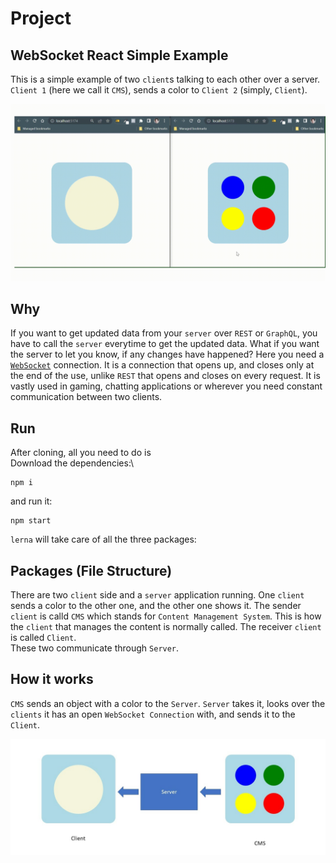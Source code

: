 # Project
## WebSocket React Simple Example
This is a simple example of two `client`s talking to each other over a server. `Client 1` (here we call it `CMS`), sends a color to `Client 2` (simply, `Client`).

<img src="./webSocket.gif"/>

<br/>

## Why
If you want to get updated data from your `server` over `REST` or `GraphQL`, you have to call the `server` everytime to get the updated data.
What if you want the server to let you know, if any changes have happened? Here you need a [`WebSocket`](https://developer.mozilla.org/en-US/docs/Web/API/WebSockets_API) connection. It is a connection that opens up, and closes only at the end of the use, unlike `REST` that opens and closes on every request. It is vastly used in gaming, chatting applications or wherever you need constant communication between two clients.
<br>
## Run
After cloning, all you need to do is \
Download the dependencies:\
```
npm i
```
and run it:
```
npm start
```
`lerna` will take care of all the three packages:
## Packages (File Structure)
There are two `client` side and a `server` application running. One `client` sends a color to the other one, and the other one shows it. The sender `client` is calld `CMS` which stands for `Content Management System`. This is how the `client` that manages the content is normally called. The receiver `client` is called `Client`.\
These two communicate through `Server`.

 ## How it works
 `CMS` sends an object with a color to the `Server`. `Server` takes it, looks over the `clients` it has an open `WebSocket Connection` with, and sends it to the `Client`.

 <img src="./How-it-works.jpg">